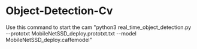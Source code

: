 # Object-Detection-Cv

Use this command to start the cam
"python3 real_time_object_detection.py --prototxt MobileNetSSD_deploy.prototxt.txt --model MobileNetSSD_deploy.caffemodel"
